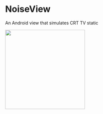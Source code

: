 # NoiseView
An Android view that simulates CRT TV static

<img src="https://raw.githubusercontent.com/rabross/NoiseView/master/screenshot.png" width="256"/>